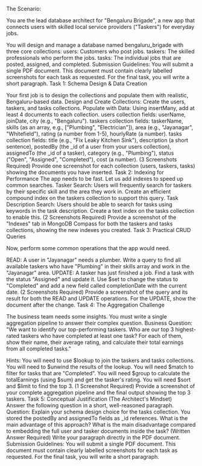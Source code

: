 The Scenario:

You are the lead database architect for "Bengaluru Brigade", a new app that connects users with skilled local service providers ("Taskers") for everyday jobs.  

You will design and manage a database named bengaluru_brigade with three core collections:
users: Customers who post jobs.
taskers: The skilled professionals who perform the jobs.
tasks: The individual jobs that are posted, assigned, and completed.
Submission Guidelines:
You will submit a single PDF document. This document must contain clearly labelled screenshots for each task as requested. For the final task, you will write a short paragraph.
Task 1: Schema Design & Data Creation

Your first job is to design the collections and populate them with realistic, Bengaluru-based data.
Design and Create Collections:
Create the users, taskers, and tasks collections.
Populate with Data:
Using insertMany, add at least 4 documents to each collection.
users collection fields: userName, joinDate, city (e.g., "Bengaluru").
taskers collection fields: taskerName, skills (as an array, e.g., ["Plumbing", "Electrician"]), area (e.g., "Jayanagar", "Whitefield"), rating (a number from 1-5), hourlyRate (a number).
tasks collection fields: title (e.g., "Fix Leaky Kitchen Sink"), description (a short sentence), postedBy (the _id of a user from your users collection), assignedTo (the _id of a tasker), category (e.g., "Plumbing"), status ("Open", "Assigned", "Completed"), cost (a number).
(3 Screenshots Required) Provide one screenshot for each collection (users, taskers, tasks) showing the documents you have inserted.
Task 2: Indexing for Performance 
The app needs to be fast. Let us add indexes to speed up common searches.
Tasker Search: Users will frequently search for taskers by their specific skill and the area they work in. Create an efficient compound index on the taskers collection to support this query.
Task Description Search: Users should be able to search for tasks using keywords in the task description. Create a text index on the tasks collection to enable this.
(2 Screenshots Required) Provide a screenshot of the "Indexes" tab in MongoDB Compass for both the taskers and tasks collections, showing the new indexes you created.
Task 3: Practical CRUD Queries 


Now, perform some common operations that the app would need.

  
READ: A user in "Jayanagar" needs a plumber. Write a query to find all available taskers who have "Plumbing" in their skills array and work in the "Jayanagar" area.
UPDATE: A tasker has just finished a job. Find a task with the status "Assigned" and update it. Use $set to change the status to "Completed" and add a new field called completionDate with the current date.
(2 Screenshots Required) Provide a screenshot of the query and its result for both the READ and UPDATE operations. For the UPDATE, show the document after the change.
Task 4: The Aggregation Challenge 

The business team needs some insights. You must write a single aggregation pipeline to answer their complex question.
Business Question: "We want to identify our top-performing taskers. Who are our top 3 highest-rated taskers who have completed at least one task? For each of them, show their name, their average rating, and calculate their total earnings from all completed tasks."

Hints:
You will need to use $lookup to join the taskers and tasks collections.
You will need to $unwind the results of the lookup.
You will need $match to filter for tasks that are "Completed".
You will need $group to calculate the totalEarnings (using $sum) and get the tasker's rating.
You will need $sort and $limit to find the top 3.
(1 Screenshot Required) Provide a screenshot of your complete aggregation pipeline and the final output showing the top 3 taskers.
Task 5: Conceptual Justification (The Architect's Mindset)  
Answer the following question in a short, well-reasoned paragraph.
Question: Explain your schema design choice for the tasks collection. You stored the postedBy and assignedTo fields as _id references. What is the main advantage of this approach? What is the main disadvantage compared to embedding the full user and tasker documents inside the task?
(Written Answer Required) Write your paragraph directly in the PDF document.
Submission Guidelines: You will submit a single PDF document. This document must contain clearly labelled screenshots for each task as requested. For the final task, you will write a short paragraph.
